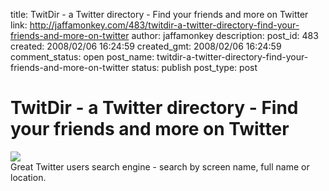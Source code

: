 title: TwitDir - a Twitter directory - Find your friends and more on Twitter
link: http://jaffamonkey.com/483/twitdir-a-twitter-directory-find-your-friends-and-more-on-twitter
author: jaffamonkey
description: 
post_id: 483
created: 2008/02/06 16:24:59
created_gmt: 2008/02/06 16:24:59
comment_status: open
post_name: twitdir-a-twitter-directory-find-your-friends-and-more-on-twitter
status: publish
post_type: post

# TwitDir - a Twitter directory - Find your friends and more on Twitter

![](http://twitdir.com/img/twitdir_logo3.gif)  
Great Twitter users search engine - search by screen name, full name or location.